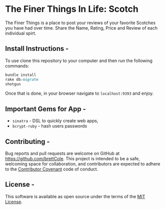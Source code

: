 # The Finer Things In Life: Scotch
The Finer Things is a place to post your reviews of your favorite Scotches you have had over time. Share the Name, Rating, Price and Review of each individual spirt.

## Install Instructions -
To use clone this repository to your computer and then run the following commands:
```ruby
bundle install
rake db:migrate
shotgun
```
Once that is done, in your browser navigate to `localhost:9393` and enjoy.

## Important Gems for App -
* `sinatra` - DSL to quickly create web apps,
* `bcrypt-ruby` - hash users passwords

## Contributing -
Bug reports and pull requests are welcome on GitHub at https://github.com/brettCole. This project is intended to be a safe, welcoming space for collaboration, and contributors are expected to adhere to the [Contributor Covenant](http://contributor-covenant.org/) code of conduct.

## License -
This software is available as open source under the terms of the [MIT License](https://opensource.org/licenses/MIT).
